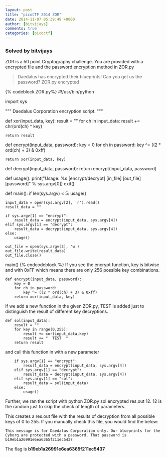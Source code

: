 ```yaml
---
layout: post
title: "picoCTF 2014 ZOR"
date: 2014-11-07 05:39:49 +0000
author: [bitvijays]
comments: true
categories: [picoctf]
---
```


### Solved by bitvijays

ZOR is a 50 point Cryptography challenge. You are provided with a encrypted file and the password encryption method in ZOR.py

> Daedalus has encrypted their blueprints! Can you get us the password? 
ZOR.py
encrypted

{% codeblock ZOR.py%}
#!/usr/bin/python

import sys

"""
Daedalus Corporation encryption script.
"""

def xor(input_data, key):
    result = ""
    for ch in input_data:
        result += chr(ord(ch) ^ key)

    return result

def encrypt(input_data, password):
    key = 0
    for ch in password:
        key ^= ((2 * ord(ch) + 3) & 0xff)

    return xor(input_data, key)

def decrypt(input_data, password):
    return encrypt(input_data, password)

def usage():
    print("Usage: %s [encrypt/decrypt] [in_file] [out_file] [password]" % sys.argv[0])
    exit()

def main():
    if len(sys.argv) < 5:
        usage()

    input_data = open(sys.argv[2], 'r').read()
    result_data = ""

    if sys.argv[1] == "encrypt":
        result_data = encrypt(input_data, sys.argv[4])
    elif sys.argv[1] == "decrypt":
        result_data = decrypt(input_data, sys.argv[4])
    else:
        usage()

    out_file = open(sys.argv[3], 'w')
    out_file.write(result_data)
    out_file.close()

main()
{% endcodeblock %}
If you see the encrypt function, key is bitwise and with 0xFF which means there are only 256 possible key combinations.
```
def encrypt(input_data, password):
    key = 0
    for ch in password:
        key ^= ((2 * ord(ch) + 3) & 0xff)
    return xor(input_data, key)

```
If we add a new function in the given ZOR.py, TEST is added just to distinguish the result of different key decryptions.
```
def sol(input_data):
    result = ""
    for key in range(0,255):
        result += xor(input_data,key)
        result += "  TEST  "
    return result 
```
and call this function in with a new parameter
```
    if sys.argv[1] == "encrypt":
        result_data = encrypt(input_data, sys.argv[4])
    elif sys.argv[1] == "decrypt":
        result_data = decrypt(input_data, sys.argv[4])
    elif sys.argv[1] == "sol":
        result_data = sol(input_data)
    else:
        usage()
```
Further, we ran the script with python ZOR.py sol encrypted res.out 12. 12 is the random just to skip the check of length of parameters.

This creates a res.out file with the results of decryption from all possible keys of 0 to 255. If you manually check this file, you would find the below:
```
This message is for Daedalus Corporation only. Our blueprints for the Cyborg are protected with a password. That password is b19eb1a26991e6ea6365f211ec5437
```
The flag is **b19eb1a26991e6ea6365f211ec5437**

